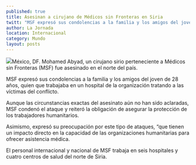 ```yaml
---
published: true
title: Asesinan a cirujano de Médicos sin Fronteras en Siria
twitt: "MSF expresó sus condolencias a la familia y los amigos del joven de 28 años, quien que trabajaba en un hospital de la organización tratando a las víctimas del conflicto"
author: La Jornada
location: Internacional
category: Mundo
layout: posts
---
```


![](http://i.imgur.com/RF475y6m.jpg)México, DF. Mohamed Abyad, un cirujano sirio perteneciente a Médicos sin Fronteras (MSF) fue asesinado en el norte del país.

MSF expresó sus condolencias a la familia y los amigos del joven de 28 años, quien que trabajaba en un hospital de la organización tratando a las víctimas del conflicto.

Aunque las circunstancias exactas del asesinato aún no han sido aclaradas, MSF condenó el ataque y reiteró la obligación de asegurar la protección de los trabajadores humanitarios.

Asimismo, expresó su preocupación por este tipo de ataques, “que tienen un impacto directo en la capacidad de las organizaciones humanitarias para ofrecer asistencia médica.

El personal internacional y nacional de MSF trabaja en seis hospitales y cuatro centros de salud del norte de Siria.
